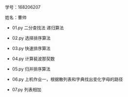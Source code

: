 学号：168206207  

姓名：曹帅

 - 01.py 二分查找法 递归算法 
 
 - 02.py 选择排序算法 
 
 - 03.py 快速排序算法 
 
 - 04.py 计算裴波那契数 
 
 - 05.py 归并排序算法
 
 - 06.py 上机作业一，根据散列表和字典找出变化字母的路径
 
 - 07.py 列表相加
 
